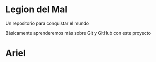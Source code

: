 # Legion del Mal
Un repositorio para conquistar el mundo

Básicamente aprenderemos más sobre Git y GitHub con este proyecto


# Ariel

